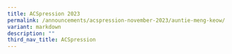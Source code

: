```yaml
---
title: ACSpression 2023
permalink: /announcements/acspression-november-2023/auntie-meng-keow/
variant: markdown
description: ""
third_nav_title: ACSpression
---
```

